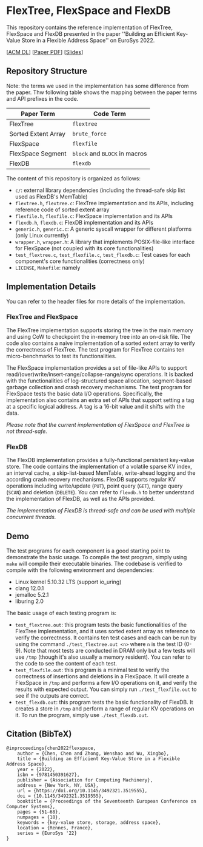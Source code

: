 # FlexTree, FlexSpace and FlexDB

This repository contains the reference implementation of FlexTree, FlexSpace and FlexDB presented in the paper
''Building an Efficient Key-Value Store in a Flexible Address Space'' on EuroSys 2022.

[[ACM DL](https://dl.acm.org/doi/10.1145/3492321.3519555)]
[[Paper PDF](https://www.roychan.org/assets/publications/eurosys22chen.pdf)]
[[Slides](https://www.roychan.org/assets/publications/eurosys22chen-slides.pdf)]

## Repository Structure

Note: the terms we used in the implementation has some difference from the paper.
Thw following table shows the mapping between the paper terms and API prefixes in the code.

| Paper Term | Code Term |
| --- | --- |
| FlexTree | `flextree` |
| Sorted Extent Array | `brute_force` |
| FlexSpace | `flexfile` |
| FlexSpace Segment | `block` and `BLOCK` in macros |
| FlexDB | `flexdb` |

The content of this repository is organized as follows:
- `c/`: external library dependencies (including the thread-safe skip list used as FlexDB's MemTable)
- `flextree.h`, `flextree.c`: FlexTree implementation and its APIs, including reference code of sorted extent array
- `flexfile.h`, `flexfile.c`: FlexSpace implementation and its APIs
- `flexdb.h`, `flexdb.c`: FlexDB implementation and its APIs
- `generic.h`, `generic.c`: A generic syscall wrapper for different platforms (only Linux currently)
- `wrapper.h`, `wrapper.h`: A library that implements POSIX-file-like interface for FlexSpace
(not coupled with its core functionalities)
- `test_flextree.c`, `test_flexfile.c`, `test_flexdb.c`: Test cases for each component's core functionalities
(correctness only)
- `LICENSE`, `Makefile`: namely

## Implementation Details

You can refer to the header files for more details of the implementation.

### FlexTree and FlexSpace

The FlexTree implementation supports storing the tree in the main memory and using CoW to checkpoint the in-memory
tree into an on-disk file.
The code also contains a naive implementation of a sorted extent array to verify the correctness of FlexTree.
The test program for FlexTree contains ten micro-benchmarks to test its functionalities.

The FlexSpace implementation provides a set of file-like APIs to support
read/(over)write/insert-range/collapse-range/sync operations.
It is backed with the functionalities of log-structured space allocation,
segment-based garbage collection and crash recovery mechanisms.
The test program for FlexSpace tests the basic data I/O operations.
Specifically, the implementation also contains an extra set of APIs that support
setting a tag at a specific logical address.
A tag is a 16-bit value and it shifts with the data.

*Please note that the current implementation of FlexSpace and FlexTree is not thread-safe.*

### FlexDB

The FlexDB implementation provides a fully-functional persistent key-value store.
The code contains the implementation of a volatile sparse KV index, an interval cache,
a skip-list-based MemTable, write-ahead logging and the according crash recovery mechanisms.
FlexDB supports regular KV operations including write/update (`PUT`), point query (`GET`), range query (`SCAN`)
and deletion (`DELETE`).
You can refer to `flexdb.h` to better understand the implementation of FlexDB, as well as the APIs provided.

*The implementation of FlexDB is thread-safe and can be used with multiple concurrent threads.*

## Demo

The test programs for each component is a good starting point to demonstrate the basic usage.
To compile the test program, simply using `make` will compile their executable binaries.
The codebase is verified to compile with the following environment and dependencies:

- Linux kernel 5.10.32 LTS (support io_uring)
- clang 12.0.1
- jemalloc 5.2.1
- liburing 2.0

The basic usage of each testing program is:

- `test_flextree.out`: this program tests the basic functionalities of the FlexTree implementation, and it uses sorted
extent array as reference to verify the correctness. It contains ten test cases and each can be run by using the
command `./test_flextree.out <n>` where `n` is the test ID (0-9). Note that most tests are conducted in DRAM only but
a few tests will use `/tmp` (though it's also usually a memory resident). You can refer to the code to see the content
of each test.
- `test_flexfile.out`: this program is a minimal test to verify the correctness of insertions and deletions in a
FlexSpace. It will create a FlexSpace in `/tmp` and performs a few I/O operations on it, and verify the results with
expected output. You can simply run `./test_flexfile.out` to see if the outputs are correct.
- `test_flexdb.out`: this program tests the basic functionality of FlexDB. It creates a store in `/tmp` and perform a
range of regular KV operations on it. To run the program, simply use `./test_flexdb.out`.

## Citation (BibTeX)

```
@inproceedings{chen2022flexspace,
    author = {Chen, Chen and Zhong, Wenshao and Wu, Xingbo},
    title = {Building an Efficient Key-Value Store in a Flexible Address Space},
    year = {2022},
    isbn = {9781450391627},
    publisher = {Association for Computing Machinery},
    address = {New York, NY, USA},
    url = {https://doi.org/10.1145/3492321.3519555},
    doi = {10.1145/3492321.3519555},
    booktitle = {Proceedings of the Seventeenth European Conference on Computer Systems},
    pages = {51–68},
    numpages = {18},
    keywords = {key-value store, storage, address space},
    location = {Rennes, France},
    series = {EuroSys '22}
}
```
